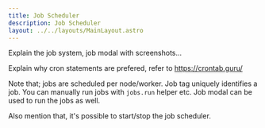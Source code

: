 ```yaml
---
title: Job Scheduler
description: Job Scheduler
layout: ../../layouts/MainLayout.astro
---
```


Explain the job system, job modal with screenshots...

Explain why cron statements are prefered, refer to https://crontab.guru/

Note that; jobs are scheduled per node/worker. Job tag uniquely identifies a job.
You can manually run jobs with `jobs.run` helper etc. Job modal can be used to run the jobs as well.

Also mention that, it's possible to start/stop the job scheduler.
